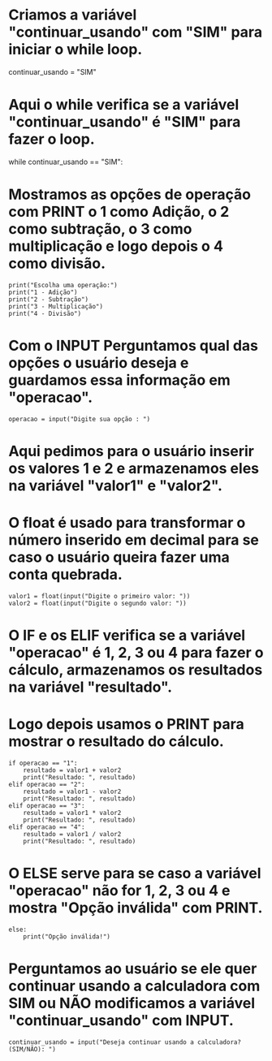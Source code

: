 # Criamos a variável "continuar_usando" com "SIM" para iniciar o while loop.
continuar_usando = "SIM"

# Aqui o while verifica se a variável "continuar_usando" é "SIM" para fazer o loop.
while continuar_usando == "SIM":

# Mostramos as opções de operação com PRINT o 1 como Adição, o 2 como subtração, o 3 como multiplicação e logo depois o 4 como divisão.
    print("Escolha uma operação:")
    print("1 - Adição")
    print("2 - Subtração")
    print("3 - Multiplicação")
    print("4 - Divisão")

# Com o INPUT Perguntamos qual das opções o usuário deseja e guardamos essa informação em "operacao".
    operacao = input("Digite sua opção : ")

# Aqui pedimos para o usuário inserir os valores 1 e 2 e armazenamos eles na variável "valor1" e "valor2".
# O float é usado para transformar o número inserido em decimal para se caso o usuário queira fazer uma conta quebrada.
    valor1 = float(input("Digite o primeiro valor: "))
    valor2 = float(input("Digite o segundo valor: "))

# O IF e os ELIF verifica se a variável "operacao" é 1, 2, 3 ou 4 para fazer o cálculo, armazenamos os resultados na variável "resultado".
# Logo depois usamos o PRINT para mostrar o resultado do cálculo.
    if operacao == "1":
        resultado = valor1 + valor2
        print("Resultado: ", resultado)
    elif operacao == "2":
        resultado = valor1 - valor2
        print("Resultado: ", resultado)
    elif operacao == "3":
        resultado = valor1 * valor2
        print("Resultado: ", resultado)
    elif operacao == "4":
        resultado = valor1 / valor2
        print("Resultado: ", resultado)

# O ELSE serve para se caso a variável "operacao" não for 1, 2, 3 ou 4 e mostra "Opção inválida" com PRINT.
    else:
        print("Opção inválida!")

# Perguntamos ao usuário se ele quer continuar usando a calculadora com SIM ou NÃO modificamos a variável "continuar_usando" com INPUT.
    continuar_usando = input("Deseja continuar usando a calculadora? (SIM/NÃO): ")
